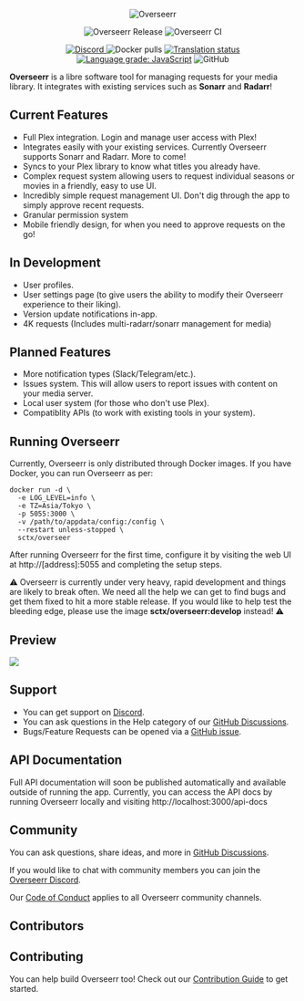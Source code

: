 <p align="center">
<img src="https://i.imgur.com/TMoEG7g.png" alt="Overseerr">
</p>
<p align="center">
<img src="https://github.com/sct/overseerr/workflows/Overseerr%20Release/badge.svg?branch=master" alt="Overseerr Release" />
<img src="https://github.com/sct/overseerr/workflows/Overseerr%20CI/badge.svg" alt="Overseerr CI">
</p>
<p align="center">
<a href="https://discord.gg/PkCWJSeCk7">
<img src="https://img.shields.io/discord/783137440809746482" alt="Discord">
</a>
<img src="https://img.shields.io/docker/pulls/sctx/overseerr" alt="Docker pulls">
<a href="https://hosted.weblate.org/engage/overseerr/">
<img src="https://hosted.weblate.org/widgets/overseerr/-/overseerr-frontend/svg-badge.svg" alt="Translation status" />
</a>
<a href="https://lgtm.com/projects/g/sct/overseerr/context:javascript"><img alt="Language grade: JavaScript" src="https://img.shields.io/lgtm/grade/javascript/g/sct/overseerr.svg?logo=lgtm&logoWidth=18"/></a>
<img alt="GitHub" src="https://img.shields.io/github/license/sct/overseerr">
</p>

**Overseerr** is a libre software tool for managing requests for your media library. It integrates with existing services such as **Sonarr** and **Radarr**!

## Current Features

- Full Plex integration. Login and manage user access with Plex!
- Integrates easily with your existing services. Currently Overseerr supports Sonarr and Radarr. More to come!
- Syncs to your Plex library to know what titles you already have.
- Complex request system allowing users to request individual seasons or movies in a friendly, easy to use UI.
- Incredibly simple request management UI. Don't dig through the app to simply approve recent requests.
- Granular permission system
- Mobile friendly design, for when you need to approve requests on the go!

## In Development

- User profiles.
- User settings page (to give users the ability to modify their Overseerr experience to their liking).
- Version update notifications in-app.
- 4K requests (Includes multi-radarr/sonarr management for media)

## Planned Features

- More notification types (Slack/Telegram/etc.).
- Issues system. This will allow users to report issues with content on your media server.
- Local user system (for those who don't use Plex).
- Compatiblity APIs (to work with existing tools in your system).

## Running Overseerr

Currently, Overseerr is only distributed through Docker images. If you have Docker, you can run Overseerr as per:

```
docker run -d \
  -e LOG_LEVEL=info \
  -e TZ=Asia/Tokyo \
  -p 5055:3000 \
  -v /path/to/appdata/config:/config \
  --restart unless-stopped \
  sctx/overseer
```

After running Overseerr for the first time, configure it by visiting the web UI at http://[address]:5055 and completing the setup steps.

⚠️ Overseerr is currently under very heavy, rapid development and things are likely to break often. We need all the help we can get to find bugs and get them fixed to hit a more stable release. If you would like to help test the bleeding edge, please use the image **sctx/overseerr:develop** instead! ⚠️

## Preview

<img src="https://i.imgur.com/Mjbyruv.png">

## Support

- You can get support on [Discord](https://discord.gg/PkCWJSeCk7).
- You can ask questions in the Help category of our [GitHub Discussions](https://github.com/sct/overseerr/discussions).
- Bugs/Feature Requests can be opened via a [GitHub issue](https://github.com/sct/overseerr/issues).

## API Documentation

Full API documentation will soon be published automatically and available outside of running the app. Currently, you can access the API docs by running Overseerr locally and visiting http://localhost:3000/api-docs

## Community

You can ask questions, share ideas, and more in [GitHub Discussions](https://github.com/sct/overseerr/discussions).

If you would like to chat with community members you can join the [Overseerr Discord](https://discord.gg/PkCWJSeCk7).

Our [Code of Conduct](https://github.com/sct/overseerr/blob/develop/CODE_OF_CONDUCT.md) applies to all Overseerr community channels.

## Contributors

## Contributing

You can help build Overseerr too! Check out our [Contribution Guide](https://github.com/sct/overseerr/blob/develop/CONTRIBUTING.md) to get started.
